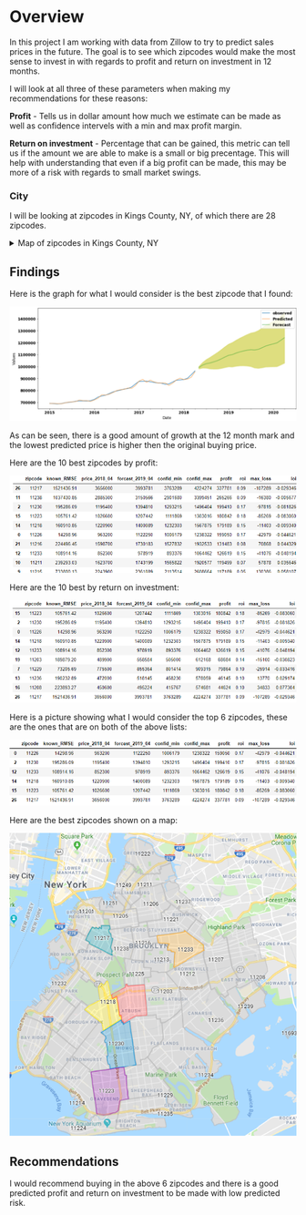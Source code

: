 # Overview  

In this project I am working with data from Zillow to try to predict sales prices in the future. The goal is to see which zipcodes would make the most sense to invest in with regards to profit and return on investment in 12 months.  

I will look at all three of these parameters when making my recommendations for these reasons: 
  
**Profit** - Tells us in dollar amount how much we estimate can be made as well as confidence intervels with a min and max profit margin.  
  
**Return on investment** - Percentage that can be gained, this metric can tell us if the amount we are able to make is a small or big precentage. This will help with understanding that even if a big profit can be made, this may be more of a risk with regards to small market swings. 

  
### City  

I will be looking at zipcodes in Kings County, NY, of which there are 28 zipcodes.   

<details><summary>Map of zipcodes in Kings County, NY</summary>
<img src='brooklyn_map.png'>
</details>

## Findings

Here is the graph for what I would consider is the best zipcode that I found:

<img src='brooklyn_11226.png'>

As can be seen, there is a good amount of growth at the 12 month mark and the lowest predicted price is higher then the original buying price.

Here are the 10 best zipcodes by profit:

<img src='brooklyn_profit.png'>

Here are the 10 best by return on investment:

<img src='brooklyn_roi.png'>


Here is a picture showing what I would consider the top 6 zipcodes, these are the ones that are on both of the above lists:

<img src='brooklyn_best_df.png'>

Here are the best zipcodes shown on a map:

<img src='brooklyn_best.png'>


## Recommendations

I would recommend buying in the above 6 zipcodes and there is a good predicted profit and return on investment to be made with low predicted risk.
